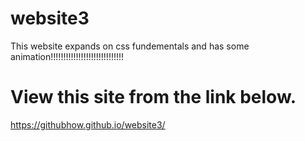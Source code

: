 # website3
This website expands on css fundementals and has some animation!!!!!!!!!!!!!!!!!!!!!!!!!!!!!
# View this site from the link below.
https://githubhow.github.io/website3/